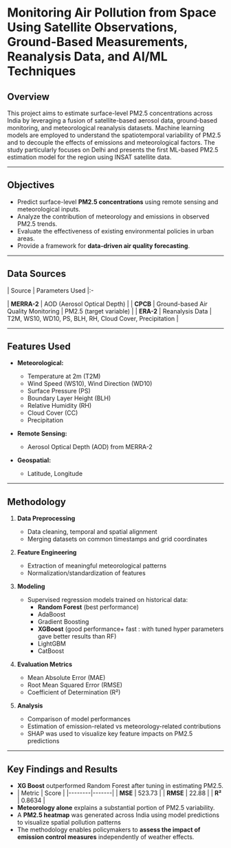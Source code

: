 # Monitoring Air Pollution from Space Using Satellite Observations, Ground-Based Measurements, Reanalysis Data, and AI/ML Techniques

## Overview

This project aims to estimate surface-level PM2.5 concentrations across India by leveraging a fusion of satellite-based aerosol data, ground-based monitoring, and meteorological reanalysis datasets. Machine learning models are employed to understand the spatiotemporal variability of PM2.5 and to decouple the effects of emissions and meteorological factors. The study particularly focuses on Delhi and presents the first ML-based PM2.5 estimation model for the region using INSAT satellite data.

---

## Objectives

- Predict surface-level **PM2.5 concentrations** using remote sensing and meteorological inputs.
- Analyze the contribution of meteorology and emissions in observed PM2.5 trends.
- Evaluate the effectiveness of existing environmental policies in urban areas.
- Provide a framework for **data-driven air quality forecasting**.

---

## Data Sources

| Source | Parameters Used |:-

| **MERRA-2** | AOD (Aerosol Optical Depth) |
| **CPCB** | Ground-based Air Quality Monitoring | PM2.5 (target variable) |
| **ERA-2** | Reanalysis Data | T2M, WS10, WD10, PS, BLH, RH, Cloud Cover, Precipitation |

---

## Features Used

- **Meteorological:**  
  - Temperature at 2m (T2M)  
  - Wind Speed (WS10), Wind Direction (WD10)  
  - Surface Pressure (PS)  
  - Boundary Layer Height (BLH)  
  - Relative Humidity (RH)  
  - Cloud Cover (CC)  
  - Precipitation

- **Remote Sensing:**  
  - Aerosol Optical Depth (AOD) from MERRA-2

- **Geospatial:**  
  - Latitude, Longitude

---

## Methodology

1. **Data Preprocessing**
   - Data cleaning, temporal and spatial alignment
   - Merging datasets on common timestamps and grid coordinates

2. **Feature Engineering**
   - Extraction of meaningful meteorological patterns
   - Normalization/standardization of features

3. **Modeling**
   - Supervised regression models trained on historical data:
     - **Random Forest** (best performance)
     - AdaBoost
     - Gradient Boosting
     - **XGBoost** (good performance+ fast : with tuned hyper parameters gave better results than RF)
     - LightGBM
     - CatBoost

4. **Evaluation Metrics**
   - Mean Absolute Error (MAE)
   - Root Mean Squared Error (RMSE)
   - Coefficient of Determination (R²)

5. **Analysis**
   - Comparison of model performances
   - Estimation of emission-related vs meteorology-related contributions
   - SHAP was used to visualize key feature impacts on PM2.5 predictions

---

## Key Findings and Results

- **XG Boost** outperformed Random Forest after tuning in estimating PM2.5.
- | Metric | Score |
|--------|-------|
| **MSE** | 523.73 |
| **RMSE** | 22.88 |
| **R²** | 0.8634 |
- **Meteorology alone** explains a substantial portion of PM2.5 variability.
- A **PM2.5 heatmap** was generated across India using model predictions to visualize spatial pollution patterns
- The methodology enables policymakers to **assess the impact of emission control measures** independently of weather effects.


